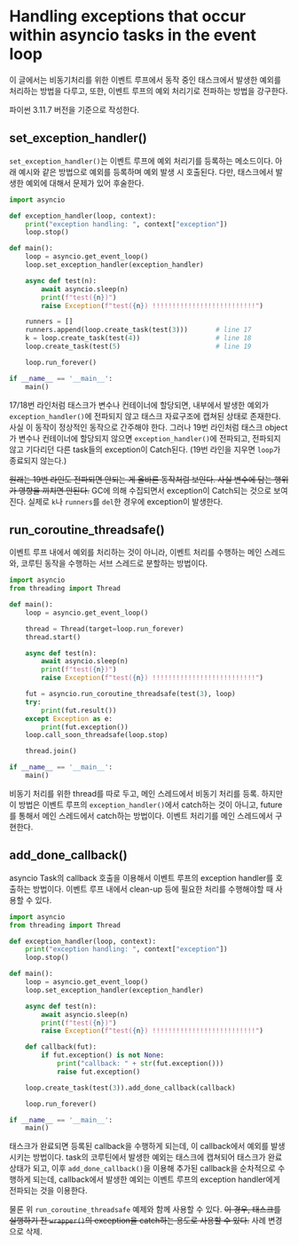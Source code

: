 # Handling exceptions that occur within asyncio tasks in the event loop

이 글에서는 비동기처리를 위한 이벤트 루프에서 동작 중인 태스크에서 발생한 예외를 처리하는 방법을
다루고, 또한, 이벤트 루프의 예외 처리기로 전파하는 방법을 강구한다.

파이썬 3.11.7 버전을 기준으로 작성한다.


## set_exception_handler()

`set_exception_handler()`는 이벤트 루프에 예외 처리기를 등록하는 메소드이다. 아래 예시와 같은
방법으로 예외를 등록하며 예외 발생 시 호출된다. 다만, 태스크에서 발생한 예외에 대해서 문제가 있어
후술한다.

```python
import asyncio

def exception_handler(loop, context):
    print("exception handling: ", context["exception"])
    loop.stop()

def main():
    loop = asyncio.get_event_loop()
    loop.set_exception_handler(exception_handler)

    async def test(n):
        await asyncio.sleep(n)
        print(f"test({n})")
        raise Exception(f"test({n}) !!!!!!!!!!!!!!!!!!!!!!!!!!")

    runners = []
    runners.append(loop.create_task(test(3)))       # line 17
    k = loop.create_task(test(4))                   # line 18
    loop.create_task(test(5)                        # line 19

    loop.run_forever()

if __name__ == '__main__':
    main()
```

17/18번 라인처럼 태스크가 변수나 컨테이너에 할당되면, 내부에서 발생한 예외가 `exception_handler()`에
전파되지 않고 태스크 자료구조에 캡쳐된 상태로 존재한다. 사실 이 동작이 정상적인 동작으로 간주해야
한다. 그러나 19번 라인처럼 태스크 object가 변수나 컨테이너에 할당되지 않으면
`exception_handler()`에 전파되고, 전파되지 않고 기다리던 다른 task들의 exception이 Catch된다.
(19번 라인을 지우면 `loop`가 종료되지 않는다.)

~~원래는 19번 라인도 전파되면 안되는 게 올바른 동작처럼 보인다. 사실 변수에 담는 행위가 영향을 끼치면
안된다.~~
GC에 의해 수집되면서 exception이 Catch되는 것으로 보여진다. 실제로 `k`나 `runners`를 `del`한 경우에
exception이 발생한다.


## run_coroutine_threadsafe()

이벤트 루프 내에서 예외를 처리하는 것이 아니라, 이벤트 처리를 수행하는 메인 스레드와, 코루틴 동작을
수행하는 서브 스레드로 분할하는 방법이다.

```python
import asyncio
from threading import Thread

def main():
    loop = asyncio.get_event_loop()

    thread = Thread(target=loop.run_forever)
    thread.start()

    async def test(n):
        await asyncio.sleep(n)
        print(f"test({n})")
        raise Exception(f"test({n}) !!!!!!!!!!!!!!!!!!!!!!!!!!")

    fut = asyncio.run_coroutine_threadsafe(test(3), loop)
    try:
        print(fut.result())
    except Exception as e:
        print(fut.exception())
    loop.call_soon_threadsafe(loop.stop)

    thread.join()

if __name__ == '__main__':
    main()
```

비동기 처리를 위한 thread를 따로 두고, 메인 스레드에서 비동기 처리를 등록. 하지만 이 방법은 이벤트
루프의 `exception_handler()`에서 catch하는 것이 아니고, future를 통해서 메인 스레드에서 catch하는
방법이다. 이벤트 처리기를 메인 스레드에서 구현한다.

## add_done_callback()

asyncio Task의 callback 호출을 이용해서 이벤트 루프의 exception handler를 호출하는 방법이다.
이벤트 루프 내에서 clean-up 등에 필요한 처리를 수행해야할 때 사용할 수 있다.

```python
import asyncio
from threading import Thread

def exception_handler(loop, context):
    print("exception handling: ", context["exception"])
    loop.stop()

def main():
    loop = asyncio.get_event_loop()
    loop.set_exception_handler(exception_handler)

    async def test(n):
        await asyncio.sleep(n)
        print(f"test({n})")
        raise Exception(f"test({n}) !!!!!!!!!!!!!!!!!!!!!!!!!!")

    def callback(fut):
        if fut.exception() is not None:
            print("callback: " + str(fut.exception()))
            raise fut.exception()

    loop.create_task(test(3)).add_done_callback(callback)

    loop.run_forever()

if __name__ == '__main__':
    main()
```

태스크가 완료되면 등록된 callback을 수행하게 되는데, 이 callback에서 예외를 발생시키는 방법이다.
task의 코루틴에서 발생한 예외는 태스크에 캡쳐되어 태스크가 완료 상태가 되고, 이후
`add_done_callback()`을 이용해 추가된 callback을 순차적으로 수행하게 되는데, callback에서 발생한
예외는 이벤트 루프의 exception handler에게 전파되는 것을 이용한다.

물론 위 `run_coroutine_threadsafe` 예제와 함께 사용할 수 있다. ~~이 경우, 태스크를 실행하기 전
`wrapper()`의 exception을 catch하는 용도로 사용할 수 있다.~~ 사례 변경으로 삭제.
